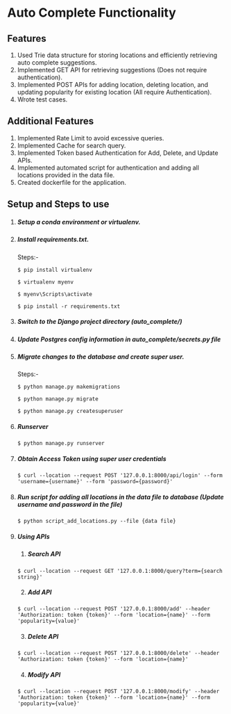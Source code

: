 Auto Complete Functionality 
====================================================

Features
----------------------
1) Used Trie data structure for storing locations and efficiently retrieving auto complete suggestions.
2) Implemented GET API for retrieving suggestions (Does not require authentication).
3) Implemented POST APIs for adding location, deleting location, and updating popularity for existing location (All require Authentication).
4) Wrote test cases.

Additional Features
----------------------
1) Implemented Rate Limit to avoid excessive queries.
2) Implemented Cache for search query.
3) Implemented Token based Authentication for Add, Delete, and Update APIs.
4) Implemented automated script for authentication and adding all locations provided in the data file.
5) Created dockerfile for the application.

Setup and Steps to use
-----------------------------
1) ##### Setup a conda environment or virtualenv.
2) ##### Install requirements.txt.

   Steps:-
   
   ```$ pip install virtualenv ```
   
   ```$ virtualenv myenv```

   ```$ myenv\Scripts\activate```

   ```$ pip install -r requirements.txt```
   
 3) ##### Switch to the Django project directory (auto_complete/)
 4) ##### Update Postgres config information in auto_complete/secrets.py file
 5) ##### Migrate changes to the database and create super user.
   
      Steps:-

     ```$ python manage.py makemigrations ```

     ```$ python manage.py migrate```

     ```$ python manage.py createsuperuser```
   
 6) ##### Runserver
   
    ```$ python manage.py runserver ```
   
 7) ##### Obtain Access Token using super user credentials
    
    ```$ curl --location --request POST '127.0.0.1:8000/api/login' --form 'username={username}' --form 'password={password}'```
   
 8) ##### Run script for adding all locations in the data file to database (Update username and password in the file)
   
    ```$ python script_add_locations.py --file {data file}```
   
 9) ##### Using APIs
   
    1) ##### Search API

    ```$ curl --location --request GET '127.0.0.1:8000/query?term={search string}'```

    2) ##### Add API

    ```$ curl --location --request POST '127.0.0.1:8000/add' --header 'Authorization: token {token}' --form 'location={name}' --form 'popularity={value}'```

    3) ##### Delete API

    ```$ curl --location --request POST '127.0.0.1:8000/delete' --header 'Authorization: token {token}' --form 'location={name}'```

    4) ##### Modify API

    ```$ curl --location --request POST '127.0.0.1:8000/modify' --header 'Authorization: token {token}' --form 'location={name}' --form 'popularity={value}'```
